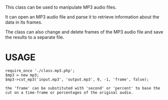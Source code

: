 This class can be used to manipulate MP3 audio files.

It can open an MP3 audio file and parse it to retrieve information about the data in its frames.

The class can also change and delete frames of the MP3 audio file and save the results to a separate file.

# USAGE

    require_once './class.mp3.php';
    $mp3 = new mp3;
    $mp3->cut_mp3('input.mp3', 'output.mp3', 0, -1, 'frame', false);
    
`the 'frame' can be substituted with 'second' or 'percent' to base the cut on a time-frame or percentages of the original audio.`

